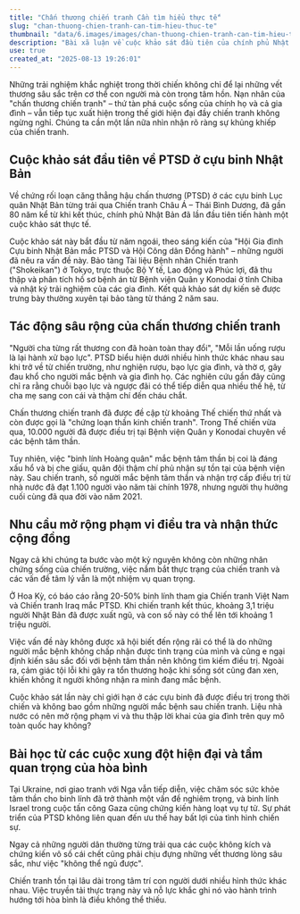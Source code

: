 ```yaml
---
title: "Chấn thương chiến tranh Cần tìm hiểu thực tế"
slug: "chan-thuong-chien-tranh-can-tim-hieu-thuc-te"
thumbnail: "data/6.images/images/chan-thuong-chien-tranh-can-tim-hieu-thuc-te.webp"
description: "Bài xã luận về cuộc khảo sát đầu tiên của chính phủ Nhật Bản về PTSD của cựu binh Thế chiến II, nhấn mạnh tác động sâu sắc của chấn thương chiến tranh đối với cá nhân và gia đình, cũng như tầm quan trọng của việc hiểu rõ thực tế này cho hòa bình."
use: true
created_at: "2025-08-13 19:26:01"
---
```


Những trải nghiệm khắc nghiệt trong thời chiến không chỉ để lại những vết thương sâu sắc trên cơ thể con người mà còn trong tâm hồn. Nạn nhân của "chấn thương chiến tranh" – thứ tàn phá cuộc sống của chính họ và cả gia đình – vẫn tiếp tục xuất hiện trong thế giới hiện đại đầy chiến tranh không ngừng nghỉ. Chúng ta cần một lần nữa nhìn nhận rõ ràng sự khủng khiếp của chiến tranh.

## Cuộc khảo sát đầu tiên về PTSD ở cựu binh Nhật Bản

Về chứng rối loạn căng thẳng hậu chấn thương (PTSD) ở các cựu binh Lục quân Nhật Bản từng trải qua Chiến tranh Châu Á – Thái Bình Dương, đã gần 80 năm kể từ khi kết thúc, chính phủ Nhật Bản đã lần đầu tiên tiến hành một cuộc khảo sát thực tế.

Cuộc khảo sát này bắt đầu từ năm ngoái, theo sáng kiến của "Hội Gia đình Cựu binh Nhật Bản mắc PTSD và Hội Công dân Đồng hành" – những người đã nêu ra vấn đề này. Bảo tàng Tài liệu Bệnh nhân Chiến tranh ("Shokeikan") ở Tokyo, trực thuộc Bộ Y tế, Lao động và Phúc lợi, đã thu thập và phân tích hồ sơ bệnh án từ Bệnh viện Quân y Konodai ở tỉnh Chiba và nhật ký trải nghiệm của các gia đình. Kết quả khảo sát dự kiến sẽ được trưng bày thường xuyên tại bảo tàng từ tháng 2 năm sau.

## Tác động sâu rộng của chấn thương chiến tranh

"Người cha từng rất thương con đã hoàn toàn thay đổi", "Mỗi lần uống rượu là lại hành xử bạo lực". PTSD biểu hiện dưới nhiều hình thức khác nhau sau khi trở về từ chiến trường, như nghiện rượu, bạo lực gia đình, và thờ ơ, gây đau khổ cho người mắc bệnh và gia đình họ. Các nghiên cứu gần đây cũng chỉ ra rằng chuỗi bạo lực và ngược đãi có thể tiếp diễn qua nhiều thế hệ, từ cha mẹ sang con cái và thậm chí đến cháu chắt.

Chấn thương chiến tranh đã được đề cập từ khoảng Thế chiến thứ nhất và còn được gọi là "chứng loạn thần kinh chiến tranh". Trong Thế chiến vừa qua, 10.000 người đã được điều trị tại Bệnh viện Quân y Konodai chuyên về các bệnh tâm thần.

Tuy nhiên, việc "binh lính Hoàng quân" mắc bệnh tâm thần bị coi là đáng xấu hổ và bị che giấu, quân đội thậm chí phủ nhận sự tồn tại của bệnh viện này. Sau chiến tranh, số người mắc bệnh tâm thần và nhận trợ cấp điều trị từ nhà nước đã đạt 1.100 người vào năm tài chính 1978, nhưng người thụ hưởng cuối cùng đã qua đời vào năm 2021.

## Nhu cầu mở rộng phạm vi điều tra và nhận thức cộng đồng

Ngay cả khi chúng ta bước vào một kỷ nguyên không còn những nhân chứng sống của chiến trường, việc nắm bắt thực trạng của chiến tranh và các vấn đề tâm lý vẫn là một nhiệm vụ quan trọng.

Ở Hoa Kỳ, có báo cáo rằng 20-50% binh lính tham gia Chiến tranh Việt Nam và Chiến tranh Iraq mắc PTSD. Khi chiến tranh kết thúc, khoảng 3,1 triệu người Nhật Bản đã được xuất ngũ, và con số này có thể lên tới khoảng 1 triệu người.

Việc vấn đề này không được xã hội biết đến rộng rãi có thể là do những người mắc bệnh không chấp nhận được tình trạng của mình và cũng e ngại định kiến sâu sắc đối với bệnh tâm thần nên không tìm kiếm điều trị. Ngoài ra, cảm giác tội lỗi khi gây ra tổn thương hoặc khi sống sót cũng đan xen, khiến không ít người không nhận ra mình đang mắc bệnh.

Cuộc khảo sát lần này chỉ giới hạn ở các cựu binh đã được điều trị trong thời chiến và không bao gồm những người mắc bệnh sau chiến tranh. Liệu nhà nước có nên mở rộng phạm vi và thu thập lời khai của gia đình trên quy mô toàn quốc hay không?

## Bài học từ các cuộc xung đột hiện đại và tầm quan trọng của hòa bình

Tại Ukraine, nơi giao tranh với Nga vẫn tiếp diễn, việc chăm sóc sức khỏe tâm thần cho binh lính đã trở thành một vấn đề nghiêm trọng, và binh lính Israel trong cuộc tấn công Gaza cũng chứng kiến hàng loạt vụ tự tử. Sự phát triển của PTSD không liên quan đến ưu thế hay bất lợi của tình hình chiến sự.

Ngay cả những người dân thường từng trải qua các cuộc không kích và chứng kiến vô số cái chết cũng phải chịu đựng những vết thương lòng sâu sắc, như việc "không thể ngủ được".

Chiến tranh tồn tại lâu dài trong tâm trí con người dưới nhiều hình thức khác nhau. Việc truyền tải thực trạng này và nỗ lực khắc ghi nó vào hành trình hướng tới hòa bình là điều không thể thiếu.